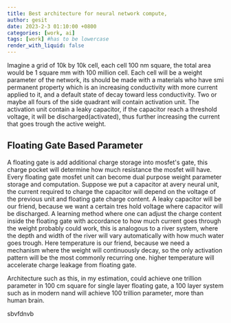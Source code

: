 ```yaml
---
title: Best architecture for neural network compute, 
author: gesit
date: 2023-2-3 01:10:00 +0800
categories: [work, ai]
tags: [work] #has to be lowercase
render_with_liquid: false
---
```


Imagine a grid of 10k by 10k cell, each cell 100 nm square, the total area would be 1 square mm with 100 million cell. Each cell will be a weight parameter of the network, its should be made with a materials who have smi permanent property which is an increasing conductivity with more current applied to it, and a default state of decay toward less conductivity. Two or maybe all fours of the side quadrant will contain activation unit. The activation unit contain a leaky capacitor, if the capacitor reach a threshold voltage, it will be discharged(activated), thus further increasing the current that goes trough the active weight.

## Floating Gate Based Parameter

A floating gate is add additional charge storage into mosfet's gate, this charge pocket will determine how much resistance the mosfet will have. Every floating gate mosfet unit can become dual purpose weight parameter storage and computation. Suppose we put a capacitor at avery neural unit, the current required to charge the capacitor will depend on the voltage of the previous unit and floating gate charge content. A leaky capacitor will be our friend, because we want a certain tres hold voltage where capacitor will be discharged. A learning method where one can adjust the charge content inside the floating gate with accordance to how much current goes through the weight probably could work, this is analogous to a river system, where the depth and width of the river will vary automatically with how much water goes trough. Here temperature is our friend, because we need a mechanism where the weight will continuously decay, so the only activation pattern will be the most commonly recurring one. higher temperature will accelerate charge leakage from floating gate. 

Architecture such as this, in my estimation, could achieve one trillion parameter in 100 cm square for single layer floating gate, a 100 layer system such as in modern nand will achieve 100 trillion parameter, more than human brain. 


sbvfdnvb 










